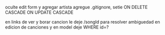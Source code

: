 oculte edit form y agregar artista
agregue .gitignore, 
setie ON DELETE CASCADE ON UPDATE CASCADE

en links de ver y borar cancion le deje /songId para resolver ambiguedad en edicion de canciones
y en model deje WHERE id=?

